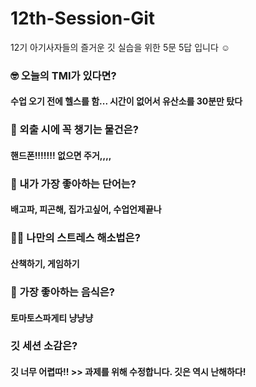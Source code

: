 # 12th-Session-Git
12기 아기사자들의 즐거운 깃 실습을 위한 5문 5답 입니다 ☺️

### 🤓 오늘의 TMI가 있다면?
#### 수업 오기 전에 헬스를 함... 시간이 없어서 유산소를 30분만 탔다

### 🎒 외출 시에 꼭 챙기는 물건은?
#### 핸드폰!!!!!!! 없으면 주거,,,,

### 🤙 내가 가장 좋아하는 단어는?
#### 배고파, 피곤해, 집가고싶어, 수업언제끝나

### 🧘‍♀️ 나만의 스트레스 해소법은?
#### 산책하기, 게임하기

### 🍧 가장 좋아하는 음식은?
#### 토마토스파게티 냥냥냥 

### 깃 세션 소감은?
#### 깃 너무 어렵따!! >> 과제를 위해 수정합니다. 깃은 역시 난해하다!
